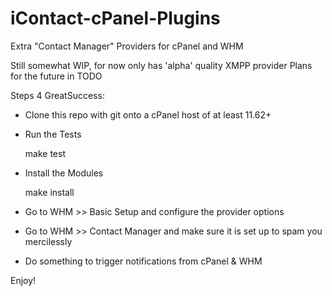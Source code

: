 # iContact-cPanel-Plugins
Extra "Contact Manager" Providers for cPanel and WHM

Still somewhat WIP, for now only has 'alpha' quality XMPP provider
Plans for the future in TODO

Steps 4 GreatSuccess:
* Clone this repo with git onto a cPanel host of at least 11.62+
* Run the Tests

    make test

* Install the Modules

    make install

* Go to WHM >> Basic Setup and configure the provider options
* Go to WHM >> Contact Manager and make sure it is set up to spam you mercilessly
* Do something to trigger notifications from cPanel & WHM

Enjoy!
